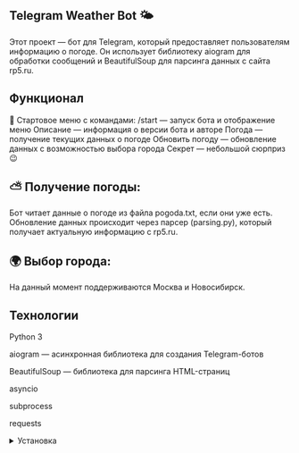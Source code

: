 ## Telegram Weather Bot 🌤

Этот проект — бот для Telegram, который предоставляет пользователям информацию о погоде. 
Он использует библиотеку aiogram для обработки сообщений и BeautifulSoup для парсинга данных с сайта rp5.ru.



## Функционал

📌 Стартовое меню с командами:
/start — запуск бота и отображение меню
Описание — информация о версии бота и авторе
Погода — получение текущих данных о погоде
Обновить погоду — обновление данных с возможностью выбора города
Секрет — небольшой сюрприз 😉

## ⛅ Получение погоды:
Бот читает данные о погоде из файла pogoda.txt, если они уже есть.
Обновление данных происходит через парсер (parsing.py), который получает актуальную информацию с rp5.ru.

## 🌍 Выбор города:
На данный момент поддерживаются Москва и Новосибирск.

## Технологии

<p>Python 3
<p>aiogram — асинхронная библиотека для создания Telegram-ботов
<p>BeautifulSoup — библиотека для парсинга HTML-страниц
<p>asyncio
<p>subprocess 
<p>requests</p>

















<details close>
    <summary>Установка</summary>

Клонируйте репозиторий:

git clone https://github.com/your-repo-name.git
cd your-repo-name

Создайте виртуальное окружение (опционально):

python -m venv venv
source venv/bin/activate  # для macOS/Linux
venv\Scripts\activate    # для Windows

Установите зависимости:

pip install -r requirements.txt

Создайте .env файл и запишите туда токен Telegram бота:

token = "ВАШ_ТОКЕН"

Запуск

Запустите бота:

python Bot_v0_1.py

Напишите /start боту в Telegram.

Поддержка

🔗 Telegram: @CatWoolf


